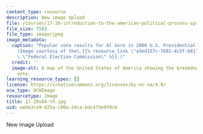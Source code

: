 ```yaml
---
content_type: resource
description: New image Upload
file: /courses/17-20-introduction-to-the-american-political-process-spring-2004/eebe3ce9825ac90a24cabdc475e9f9c6_17-20s04-th.jpg
file_size: 7503
file_type: image/jpeg
image_metadata:
  caption: "Popular vote results for Al Gore in 2000 U.S. Presidential election.\_\
    (Image courtesy of the\_{{% resource_link \"a3ed157c-7681-4c5f-b817-aa2c1acc2d1a\"\
    \ \"Federal Election Commission\" %}}.)"
  credit: ''
  image-alt: A map of the United States of America showing the breakdown of the popular
    vote.
learning_resource_types: []
license: https://creativecommons.org/licenses/by-nc-sa/4.0/
ocw_type: OCWImage
resourcetype: Image
title: 17-20s04-th.jpg
uid: eebe3ce9-825a-c90a-24ca-bdc475e9f9c6
---
```

New image Upload